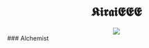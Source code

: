<div align="center">
  
# 𝕶𝖎𝖗𝖆𝖎𝕰𝕰𝕰  



<img src="https://skillicons.dev/icons?i=rust,zig,wasm,pytorch,tensorflow,kubernetes,neovim&theme=dark&perline=7" />
</div>
### Alchemist
